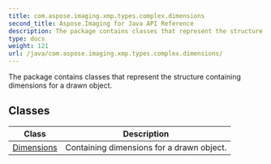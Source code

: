 ```yaml
---
title: com.aspose.imaging.xmp.types.complex.dimensions
second_title: Aspose.Imaging for Java API Reference
description: The package contains classes that represent the structure containing dimensions for a drawn object.
type: docs
weight: 121
url: /java/com.aspose.imaging.xmp.types.complex.dimensions/
---
```


The package contains classes that represent the structure containing dimensions for a drawn object.


## Classes

| Class | Description |
| --- | --- |
| [Dimensions](../com.aspose.imaging.xmp.types.complex.dimensions/dimensions) | Containing dimensions for a drawn object. |
